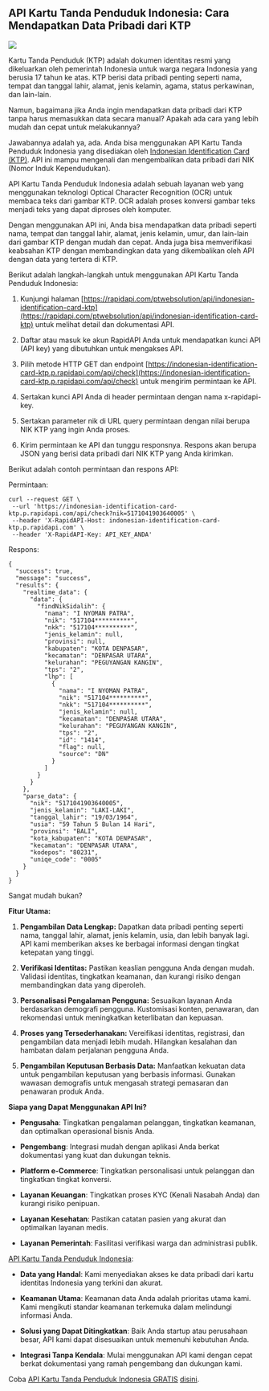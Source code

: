 
## API Kartu Tanda Penduduk Indonesia: Cara Mendapatkan Data Pribadi dari KTP

![](https://cdn-images-1.medium.com/max/5120/1*RsNV3WwNUN8pNWY-OXc6NA.jpeg)

Kartu Tanda Penduduk (KTP) adalah dokumen identitas resmi yang dikeluarkan oleh pemerintah Indonesia untuk warga negara Indonesia yang berusia 17 tahun ke atas. KTP berisi data pribadi penting seperti nama, tempat dan tanggal lahir, alamat, jenis kelamin, agama, status perkawinan, dan lain-lain.

Namun, bagaimana jika Anda ingin mendapatkan data pribadi dari KTP tanpa harus memasukkan data secara manual? Apakah ada cara yang lebih mudah dan cepat untuk melakukannya?

Jawabannya adalah ya, ada. Anda bisa menggunakan API Kartu Tanda Penduduk Indonesia yang disediakan oleh [Indonesian Identification Card (KTP)](https://rapidapi.com/ptwebsolution/api/indonesian-identification-card-ktp). API ini mampu mengenali dan mengembalikan data pribadi dari NIK (Nomor Induk Kependudukan).

API Kartu Tanda Penduduk Indonesia adalah sebuah layanan web yang menggunakan teknologi Optical Character Recognition (OCR) untuk membaca teks dari gambar KTP. OCR adalah proses konversi gambar teks menjadi teks yang dapat diproses oleh komputer.

Dengan menggunakan API ini, Anda bisa mendapatkan data pribadi seperti nama, tempat dan tanggal lahir, alamat, jenis kelamin, umur, dan lain-lain dari gambar KTP dengan mudah dan cepat. Anda juga bisa memverifikasi keabsahan KTP dengan membandingkan data yang dikembalikan oleh API dengan data yang tertera di KTP.

Berikut adalah langkah-langkah untuk menggunakan API Kartu Tanda Penduduk Indonesia:

 1. Kunjungi halaman [https://rapidapi.com/ptwebsolution/api/indonesian-identification-card-ktp](https://rapidapi.com/ptwebsolution/api/indonesian-identification-card-ktp) untuk melihat detail dan dokumentasi API.

 2. Daftar atau masuk ke akun RapidAPI Anda untuk mendapatkan kunci API (API key) yang dibutuhkan untuk mengakses API.

 3. Pilih metode HTTP GET dan endpoint [https://indonesian-identification-card-ktp.p.rapidapi.com/api/check](https://indonesian-identification-card-ktp.p.rapidapi.com/api/check) untuk mengirim permintaan ke API.

 4. Sertakan kunci API Anda di header permintaan dengan nama x-rapidapi-key.

 5. Sertakan parameter nik di URL query permintaan dengan nilai berupa NIK KTP yang ingin Anda proses.

 6. Kirim permintaan ke API dan tunggu responsnya. Respons akan berupa JSON yang berisi data pribadi dari NIK KTP yang Anda kirimkan.

Berikut adalah contoh permintaan dan respons API:

Permintaan:

    curl --request GET \
     --url 'https://indonesian-identification-card-ktp.p.rapidapi.com/api/check?nik=5171041903640005' \
     --header 'X-RapidAPI-Host: indonesian-identification-card-ktp.p.rapidapi.com' \
     --header 'X-RapidAPI-Key: API_KEY_ANDA'

Respons:

    {
      "success": true,
      "message": "success",
      "results": {
        "realtime_data": {
          "data": {
            "findNikSidalih": {
              "nama": "I NYOMAN PATRA",
              "nik": "517104**********",
              "nkk": "517104**********",
              "jenis_kelamin": null,
              "provinsi": null,
              "kabupaten": "KOTA DENPASAR",
              "kecamatan": "DENPASAR UTARA",
              "kelurahan": "PEGUYANGAN KANGIN",
              "tps": "2",
              "lhp": [
                {
                  "nama": "I NYOMAN PATRA",
                  "nik": "517104**********",
                  "nkk": "517104**********",
                  "jenis_kelamin": null,
                  "kecamatan": "DENPASAR UTARA",
                  "kelurahan": "PEGUYANGAN KANGIN",
                  "tps": "2",
                  "id": "1414",
                  "flag": null,
                  "source": "DN"
                }
              ]
            }
          }
        },
        "parse_data": {
          "nik": "5171041903640005",
          "jenis_kelamin": "LAKI-LAKI",
          "tanggal_lahir": "19/03/1964",
          "usia": "59 Tahun 5 Bulan 14 Hari",
          "provinsi": "BALI",
          "kota_kabupaten": "KOTA DENPASAR",
          "kecamatan": "DENPASAR UTARA",
          "kodepos": "80231",
          "uniqe_code": "0005"
        }
      }
    }

Sangat mudah bukan?

**Fitur Utama:**

 1. **Pengambilan Data Lengkap:** Dapatkan data pribadi penting seperti nama, tanggal lahir, alamat, jenis kelamin, usia, dan lebih banyak lagi. API kami memberikan akses ke berbagai informasi dengan tingkat ketepatan yang tinggi.

 2. **Verifikasi Identitas:** Pastikan keaslian pengguna Anda dengan mudah. Validasi identitas, tingkatkan keamanan, dan kurangi risiko dengan membandingkan data yang diperoleh.

 3. **Personalisasi Pengalaman Pengguna:** Sesuaikan layanan Anda berdasarkan demografi pengguna. Kustomisasi konten, penawaran, dan rekomendasi untuk meningkatkan keterlibatan dan kepuasan.

 4. **Proses yang Tersederhanakan:** Vereifikasi identitas, registrasi, dan pengambilan data menjadi lebih mudah. Hilangkan kesalahan dan hambatan dalam perjalanan pengguna Anda.

 5. **Pengambilan Keputusan Berbasis Data:** Manfaatkan kekuatan data untuk pengambilan keputusan yang berbasis informasi. Gunakan wawasan demografis untuk mengasah strategi pemasaran dan penawaran produk Anda.

**Siapa yang Dapat Menggunakan API Ini?**

* **Pengusaha**: Tingkatkan pengalaman pelanggan, tingkatkan keamanan, dan optimalkan operasional bisnis Anda.

* **Pengembang**: Integrasi mudah dengan aplikasi Anda berkat dokumentasi yang kuat dan dukungan teknis.

* **Platform e-Commerce**: Tingkatkan personalisasi untuk pelanggan dan tingkatkan tingkat konversi.

* **Layanan Keuangan**: Tingkatkan proses KYC (Kenali Nasabah Anda) dan kurangi risiko penipuan.

* **Layanan Kesehatan**: Pastikan catatan pasien yang akurat dan optimalkan layanan medis.

* **Layanan Pemerintah**: Fasilitasi verifikasi warga dan administrasi publik.

[API Kartu Tanda Penduduk Indonesia](https://rapidapi.com/ptwebsolution/api/indonesian-identification-card-ktp):

* **Data yang Handal**: Kami menyediakan akses ke data pribadi dari kartu identitas Indonesia yang terkini dan akurat.

* **Keamanan Utama**: Keamanan data Anda adalah prioritas utama kami. Kami mengikuti standar keamanan terkemuka dalam melindungi informasi Anda.

* **Solusi yang Dapat Ditingkatkan**: Baik Anda startup atau perusahaan besar, API kami dapat disesuaikan untuk memenuhi kebutuhan Anda.

* **Integrasi Tanpa Kendala**: Mulai menggunakan API kami dengan cepat berkat dokumentasi yang ramah pengembang dan dukungan kami.

Coba [API Kartu Tanda Penduduk Indonesia GRATIS](https://rapidapi.com/ptwebsolution/api/indonesian-identification-card-ktp) [disini](https://rapidapi.com/ptwebsolution/api/indonesian-identification-card-ktp).
